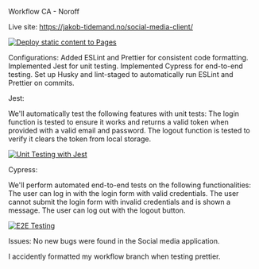Workflow CA - Noroff

Live site: https://jakob-tidemand.no/social-media-client/

[![Deploy static content to Pages](https://github.com/jakotide/social-media-client/actions/workflows/pages.yml/badge.svg)](https://github.com/jakotide/social-media-client/actions/workflows/pages.yml)

Configurations:
Added ESLint and Prettier for consistent code formatting.
Implemented Jest for unit testing.
Implemented Cypress for end-to-end testing.
Set up Husky and lint-staged to automatically run ESLint and Prettier on commits.

Jest:

We'll automatically test the following features with unit tests:
The login function is tested to ensure it works and returns a valid token when provided with a valid email and password.
The logout function is tested to verify it clears the token from local storage.

[![Unit Testing with Jest](https://github.com/jakotide/social-media-client/actions/workflows/unit-test.yml/badge.svg)](https://github.com/jakotide/social-media-client/actions/workflows/unit-test.yml)

Cypress:

We'll perform automated end-to-end tests on the following functionalities:
The user can log in with the login form with valid credentials.
The user cannot submit the login form with invalid credentials and is shown a message.
The user can log out with the logout button.

[![E2E Testing](https://github.com/jakotide/social-media-client/actions/workflows/e2e-testing.yml/badge.svg)](https://github.com/jakotide/social-media-client/actions/workflows/e2e-testing.yml)

Issues:
No new bugs were found in the Social media application. 

I accidently formatted my workflow branch when testing prettier. 
